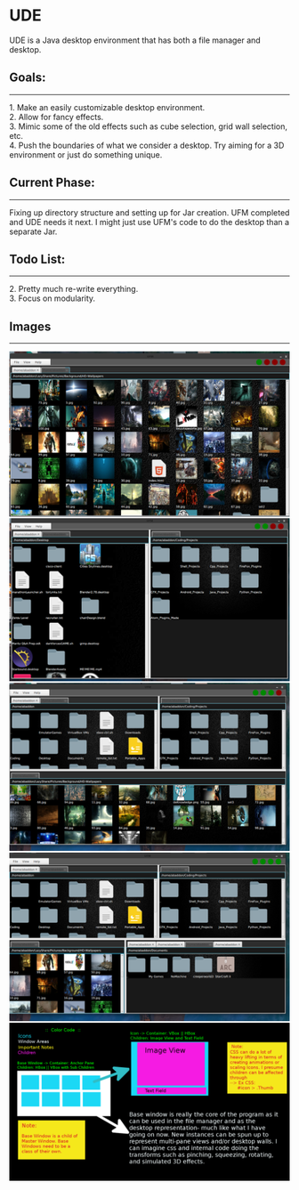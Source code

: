 # UDE
UDE is a Java desktop environment that has both a file manager and desktop.
<br/>
<h2>Goals:</h2>
<hr/>
1. Make an easily customizable desktop environment.<br/>
2. Allow for fancy effects.<br/>
3. Mimic some of the old effects such as cube selection, grid wall selection, etc. <br/>
4. Push the boundaries of what we consider a desktop. Try aiming for a 3D environment or just do something unique.
<br/>
<h2>Current Phase:</h2>
<hr/>
Fixing up directory structure and setting up for Jar creation. UFM completed and UDE needs it next.
I might just use UFM's code to do the desktop than a separate Jar.
 <br/>
<h2>Todo List:</h2>
<hr/>
2. Pretty much re-write everything.<br/>
3. Focus on modularity.
<br/>
<h2>Images</h2>
<hr/>

![1 Pane View](Images/1pane.png)
![2 Pane View](Images/2pane.png)
![3 Pane View](Images/3pane.png)
![4 Pane View](Images/4pane.png)
![5 Logic Flow](Images/logic.png)
